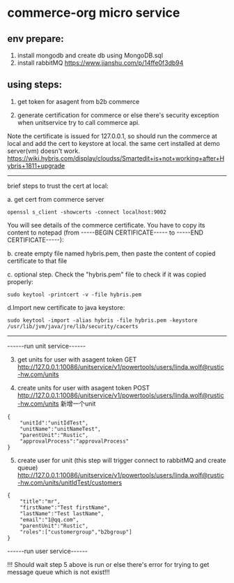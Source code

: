 # commerce-org micro service



## env prepare:
1. install mongodb and create db using MongoDB.sql
2. install rabbitMQ
https://www.jianshu.com/p/14ffe0f3db94


## using steps:
1. get token for asagent from b2b commerce

2. generate certification for commerce or else there's security exception when unitservice try to call commerce api.

Note the certificate is issued for 127.0.0.1, so should run the commerce at local and add the cert to keystore at local. the same cert installed at demo server(vm) doesn't work.
https://wiki.hybris.com/display/cloudss/Smartedit+is+not+working+after+Hybris+1811+upgrade

-------------------------------------------

brief steps to trust the cert at local:

a. get cert from commerce server

`openssl s_client -showcerts -connect localhost:9002`

You will see details of the commerce certificate. You have to copy its content to notepad (from -----BEGIN CERTIFICATE----- to -----END CERTIFICATE-----):

b. create empty file named hybris.pem, then paste the content of copied certificate to that file

c. optional step. Check the "hybris.pem" file to check if it was copied properly:

`sudo keytool -printcert -v -file hybris.pem`

d.Import new certificate to java keystore:

`sudo keytool -import -alias hybris -file hybris.pem -keystore /usr/lib/jvm/java/jre/lib/security/cacerts`

-------------------------------------------


------run unit service------

3. get units for user with asagent token
GET http://127.0.0.1:10086/unitservice/v1/powertools/users/linda.wolf@rustic-hw.com/units 

4. create units for user with asagent token
POST http://127.0.0.1:10086/unitservice/v1/powertools/users/linda.wolf@rustic-hw.com/units 新增一个unit

```
{
	"unitId":"unitIdTest",
	"unitName":"unitNameTest",
	"parentUnit":"Rustic",
	"approvalProcess":"approvalProcess"
}
```

5. create user for unit (this step will trigger connect to rabbitMQ and create queue)
http://127.0.0.1:10086/unitservice/v1/powertools/users/linda.wolf@rustic-hw.com/units/unitIdTest/customers
```
{
	"title":"mr",
	"firstName":"Test firstName",
	"lastName":"Test lastName",
	"email":"1@qq.com",
	"parentUnit":"Rustic",
	"roles":["customergroup","b2bgroup"]
}
```


------run user service------

!!! Should wait step 5 above is run or else there's error for trying to get message queue which is not exist!!!
